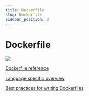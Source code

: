 ```yaml
---
title: Dockerfile
slug: Dockerfile
sidebar_position: 2
---
```



# Dockerfile

![](/assets/So8ZbqqxFo7Z1TxXAzHczebvnab.png)

[Dockerfile reference](https://docs.docker.com/engine/reference/builder/)

[Language specific overview](https://docs.docker.com/language/)

[Best practices for writing Dockerfiles](https://docs.docker.com/develop/develop-images/dockerfile_best-practices/)


